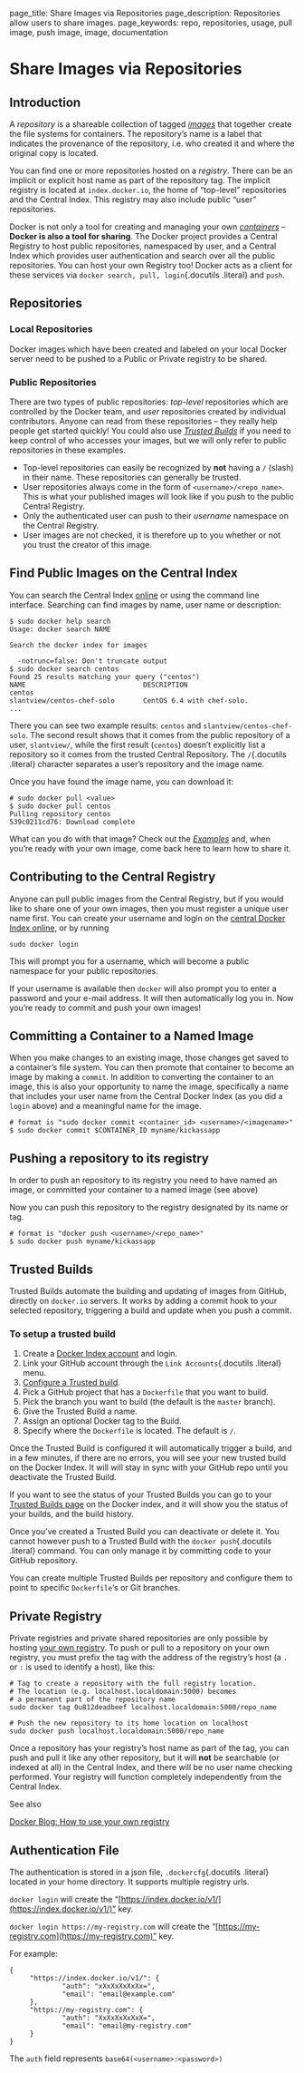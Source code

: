 page_title: Share Images via Repositories
page_description: Repositories allow users to share images.
page_keywords: repo, repositories, usage, pull image, push image, image, documentation

# Share Images via Repositories

## Introduction

A *repository* is a shareable collection of tagged
[*images*](../../terms/image/#image-def) that together create the file
systems for containers. The repository’s name is a label that indicates
the provenance of the repository, i.e. who created it and where the
original copy is located.

You can find one or more repositories hosted on a *registry*. There can
be an implicit or explicit host name as part of the repository tag. The
implicit registry is located at `index.docker.io`,
the home of “top-level” repositories and the Central Index. This
registry may also include public “user” repositories.

Docker is not only a tool for creating and managing your own
[*containers*](../../terms/container/#container-def) – **Docker is also
a tool for sharing**. The Docker project provides a Central Registry to
host public repositories, namespaced by user, and a Central Index which
provides user authentication and search over all the public
repositories. You can host your own Registry too! Docker acts as a
client for these services via `docker search, pull, login`{.docutils
.literal} and `push`.

## Repositories

### Local Repositories

Docker images which have been created and labeled on your local Docker
server need to be pushed to a Public or Private registry to be shared.

### Public Repositories

There are two types of public repositories: *top-level* repositories
which are controlled by the Docker team, and *user* repositories created
by individual contributors. Anyone can read from these repositories –
they really help people get started quickly! You could also use
[*Trusted Builds*](#using-private-repositories) if you need to keep
control of who accesses your images, but we will only refer to public
repositories in these examples.

-   Top-level repositories can easily be recognized by **not** having a
    `/` (slash) in their name. These repositories
    can generally be trusted.
-   User repositories always come in the form of
    `<username>/<repo_name>`. This is what your
    published images will look like if you push to the public Central
    Registry.
-   Only the authenticated user can push to their *username* namespace
    on the Central Registry.
-   User images are not checked, it is therefore up to you whether or
    not you trust the creator of this image.

## Find Public Images on the Central Index

You can search the Central Index [online](https://index.docker.io) or
using the command line interface. Searching can find images by name,
user name or description:

    $ sudo docker help search
    Usage: docker search NAME

    Search the docker index for images

      -notrunc=false: Don't truncate output
    $ sudo docker search centos
    Found 25 results matching your query ("centos")
    NAME                             DESCRIPTION
    centos
    slantview/centos-chef-solo       CentOS 6.4 with chef-solo.
    ...

There you can see two example results: `centos` and
`slantview/centos-chef-solo`. The second result
shows that it comes from the public repository of a user,
`slantview/`, while the first result
(`centos`) doesn’t explicitly list a repository so
it comes from the trusted Central Repository. The `/`{.docutils
.literal} character separates a user’s repository and the image name.

Once you have found the image name, you can download it:

    # sudo docker pull <value>
    $ sudo docker pull centos
    Pulling repository centos
    539c0211cd76: Download complete

What can you do with that image? Check out the
[*Examples*](../../examples/#example-list) and, when you’re ready with
your own image, come back here to learn how to share it.

## Contributing to the Central Registry

Anyone can pull public images from the Central Registry, but if you
would like to share one of your own images, then you must register a
unique user name first. You can create your username and login on the
[central Docker Index online](https://index.docker.io/account/signup/),
or by running

    sudo docker login

This will prompt you for a username, which will become a public
namespace for your public repositories.

If your username is available then `docker` will
also prompt you to enter a password and your e-mail address. It will
then automatically log you in. Now you’re ready to commit and push your
own images!

## Committing a Container to a Named Image

When you make changes to an existing image, those changes get saved to a
container’s file system. You can then promote that container to become
an image by making a `commit`. In addition to
converting the container to an image, this is also your opportunity to
name the image, specifically a name that includes your user name from
the Central Docker Index (as you did a `login`
above) and a meaningful name for the image.

    # format is "sudo docker commit <container_id> <username>/<imagename>"
    $ sudo docker commit $CONTAINER_ID myname/kickassapp

## Pushing a repository to its registry

In order to push an repository to its registry you need to have named an
image, or committed your container to a named image (see above)

Now you can push this repository to the registry designated by its name
or tag.

    # format is "docker push <username>/<repo_name>"
    $ sudo docker push myname/kickassapp

## Trusted Builds

Trusted Builds automate the building and updating of images from GitHub,
directly on `docker.io` servers. It works by adding
a commit hook to your selected repository, triggering a build and update
when you push a commit.

### To setup a trusted build

1.  Create a [Docker Index account](https://index.docker.io/) and login.
2.  Link your GitHub account through the `Link Accounts`{.docutils
    .literal} menu.
3.  [Configure a Trusted build](https://index.docker.io/builds/).
4.  Pick a GitHub project that has a `Dockerfile`
    that you want to build.
5.  Pick the branch you want to build (the default is the
    `master` branch).
6.  Give the Trusted Build a name.
7.  Assign an optional Docker tag to the Build.
8.  Specify where the `Dockerfile` is located. The
    default is `/`.

Once the Trusted Build is configured it will automatically trigger a
build, and in a few minutes, if there are no errors, you will see your
new trusted build on the Docker Index. It will will stay in sync with
your GitHub repo until you deactivate the Trusted Build.

If you want to see the status of your Trusted Builds you can go to your
[Trusted Builds page](https://index.docker.io/builds/) on the Docker
index, and it will show you the status of your builds, and the build
history.

Once you’ve created a Trusted Build you can deactivate or delete it. You
cannot however push to a Trusted Build with the `docker push`{.docutils
.literal} command. You can only manage it by committing code to your
GitHub repository.

You can create multiple Trusted Builds per repository and configure them
to point to specific `Dockerfile`‘s or Git branches.

## Private Registry

Private registries and private shared repositories are only possible by
hosting [your own
registry](https://github.com/dotcloud/docker-registry). To push or pull
to a repository on your own registry, you must prefix the tag with the
address of the registry’s host (a `.` or
`:` is used to identify a host), like this:

    # Tag to create a repository with the full registry location.
    # The location (e.g. localhost.localdomain:5000) becomes
    # a permanent part of the repository name
    sudo docker tag 0u812deadbeef localhost.localdomain:5000/repo_name

    # Push the new repository to its home location on localhost
    sudo docker push localhost.localdomain:5000/repo_name

Once a repository has your registry’s host name as part of the tag, you
can push and pull it like any other repository, but it will **not** be
searchable (or indexed at all) in the Central Index, and there will be
no user name checking performed. Your registry will function completely
independently from the Central Index.

See also

[Docker Blog: How to use your own
registry](http://blog.docker.io/2013/07/how-to-use-your-own-registry/)

## Authentication File

The authentication is stored in a json file, `.dockercfg`{.docutils
.literal} located in your home directory. It supports multiple registry
urls.

`docker login` will create the
“[https://index.docker.io/v1/](https://index.docker.io/v1/)” key.

`docker login https://my-registry.com` will create
the “[https://my-registry.com](https://my-registry.com)” key.

For example:

    {
         "https://index.docker.io/v1/": {
                 "auth": "xXxXxXxXxXx=",
                 "email": "email@example.com"
         },
         "https://my-registry.com": {
                 "auth": "XxXxXxXxXxX=",
                 "email": "email@my-registry.com"
         }
    }

The `auth` field represents
`base64(<username>:<password>)`
